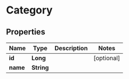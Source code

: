 
# Category

## Properties
Name | Type | Description | Notes
------------ | ------------- | ------------- | -------------
**id** | **Long** |  |  [optional]
**name** | **String** |  | 




